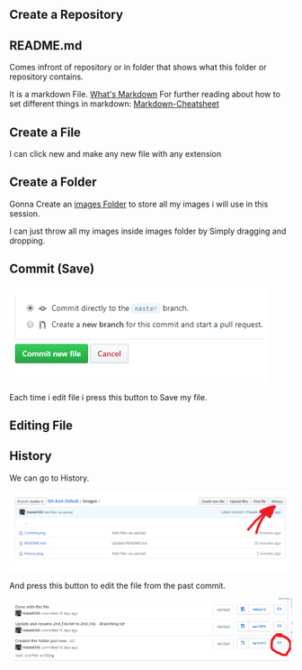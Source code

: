 ## Create a Repository
## README.md
Comes infront of repository or in folder that shows what this folder or repository contains.

It is a markdown File. [What's Markdown](https://www.markdownguide.org/getting-started/)
For further reading about how to set different things in markdown: [Markdown-Cheatsheet](https://github.com/adam-p/markdown-here/wiki/Markdown-Cheatsheet)
## Create a File
I can click new and make any new file with any extension
## Create a Folder
Gonna Create an [images Folder](https://github.com/Habib0308/Git-And-Github/tree/master/images) to store all my images i will use in this session.

I can just throw all my images inside images folder by Simply dragging and dropping.
## Commit (Save)
![Commit](https://github.com/Habib0308/Git-And-Github/blob/master/images/Commit.png)

Each time i edit file i press this button to Save my file.
## Editing File
## History
We can go to History.

![History button](https://github.com/Habib0308/Git-And-Github/blob/master/images/history%20button.png)
 
 And press this button to edit the file from the past commit.

![Image](https://github.com/Habib0308/Git-And-Github/blob/master/images/history.png)

